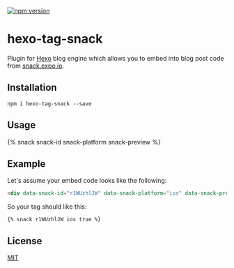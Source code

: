 [![npm version](https://badge.fury.io/js/hexo-tag-snack.svg)](https://badge.fury.io/js/hexo-tag-snack)

hexo-tag-snack
==============

Plugin for [Hexo](http://hexo.io) blog engine which allows you to embed into blog post code from [snack.expo.io](http://snack.expo.io).

## Installation
`npm i hexo-tag-snack --save`

## Usage
{% snack snack-id snack-platform snack-preview %}

## Example
Let's assume your embed code looks like the following:    
```html 
<div data-snack-id="r1WUzhlJW" data-snack-platform="ios" data-snack-preview="true" style="overflow:hidden;background:#fafafa;border:1px solid rgba(0,0,0,.16);border-radius:4px;height:505px;width:100%"></div>
```

So your tag should like this:

`{% snack r1WUzhlJW ios true %}`

## License
[MIT](https://tldrlegal.com/license/mit-license)




